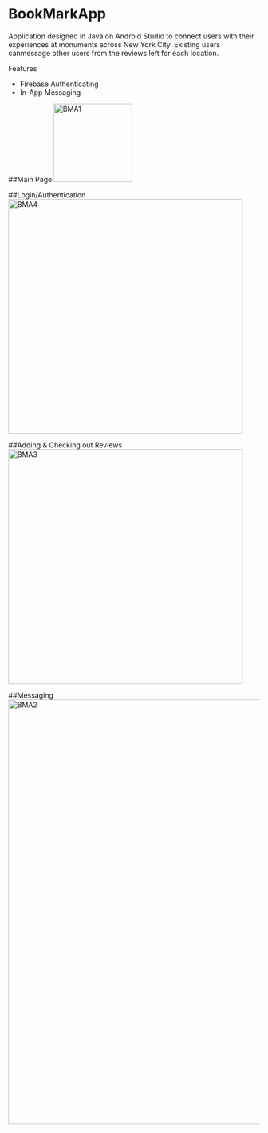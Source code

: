 # BookMarkApp
Application designed in Java on Android Studio to connect users with their experiences at monuments across New York City. 
Existing users canmessage other users from the reviews left for each location.

Features
- Firebase Authenticating
- In-App Messaging

##Main Page
<img width="157" alt="BMA1" src="https://user-images.githubusercontent.com/60380026/131756077-706c53c5-1d90-4fa9-aaeb-72d11035006d.png">

##Login/Authentication
<img width="470" alt="BMA4" src="https://user-images.githubusercontent.com/60380026/131756172-f61aa5de-23be-485c-90b2-63312f9bc306.png">

##Adding & Checking out Reviews
<img width="470" alt="BMA3" src="https://user-images.githubusercontent.com/60380026/131756177-e4968185-1a3c-45ee-b242-5677590af971.png">

##Messaging
<img width="851" alt="BMA2" src="https://user-images.githubusercontent.com/60380026/131756179-a4b00761-0af2-4281-8936-7608f04e59b1.png">


